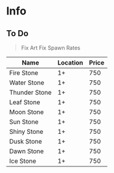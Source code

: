 Info
====

To Do
-----

> Fix Art
> Fix Spawn Rates

| Name | Location | Price |
| ---- | -------- | ----- |
| Fire Stone | 1+ | 750 |
| Water Stone | 1+ | 750 |
| Thunder Stone | 1+ | 750 |
| Leaf Stone | 1+ | 750 |
| Moon Stone | 1+ | 750 |
| Sun Stone | 1+ | 750 |
| Shiny Stone | 1+ | 750 |
| Dusk Stone | 1+ | 750 |
| Dawn Stone | 1+ | 750 |
| Ice Stone | 1+ | 750 |
